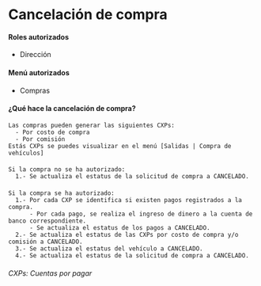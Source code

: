 # Cancelación de compra

#### Roles autorizados
- Dirección

#### Menú autorizados
- Compras

#### ¿Qué hace la cancelación de compra?    
    Las compras pueden generar las siguientes CXPs:
      - Por costo de compra
      - Por comisión
    Estás CXPs se puedes visualizar en el menú [Salidas | Compra de vehículos]
      
####
   
    Si la compra no se ha autorizado:
      1.- Se actualiza el estatus de la solicitud de compra a CANCELADO.

####

    Si la compra se ha autorizado:
      1.- Por cada CXP se identifica si existen pagos registrados a la compra.
          - Por cada pago, se realiza el ingreso de dinero a la cuenta de banco correspondiente.
          - Se actualiza el estatus de los pagos a CANCELADO.
      2.- Se actualiza el estatus de las CXPs por costo de compra y/o comisión a CANCELADO.
      3.- Se actualiza el estatus del vehículo a CANCELADO.
      4.- Se actualiza el estatus de la solicitud de compra a CANCELADO.
    
    
###### CXPs: Cuentas por pagar
